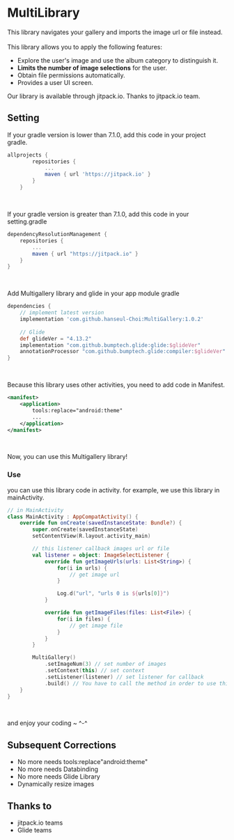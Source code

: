 # MultiLibrary

This library navigates your gallery and imports the image url or file instead. </br></br>
This library allows you to apply the following features:
- Explore the user's image and use the album category to distinguish it.
- **Limits the number of image selections** for the user.
- Obtain file permissions automatically.
- Provides a user UI screen.

Our library is available through jitpack.io. Thanks to jitpack.io team.

## Setting

If your gradle version is lower than 7.1.0, add this code in your project gradle.

```gradle
allprojects {
		repositories {
			...
			maven { url 'https://jitpack.io' }
		}
	}
```
</br>

If your gradle version is greater than 7.1.0, add this code in your setting.gradle
```gradle
dependencyResolutionManagement {
    repositories {
        ...
        maven { url "https://jitpack.io" }
    }
}
```
</br>

Add Multigallery library and glide in your app module gradle
```gradle
dependencies {
    // implement latest version
    implementation 'com.github.hanseul-Choi:MultiGallery:1.0.2'
    
    // Glide
    def glideVer = "4.13.2"
    implementation "com.github.bumptech.glide:glide:$glideVer"
    annotationProcessor "com.github.bumptech.glide:compiler:$glideVer"
}
```
</br>

Because this library uses other activities, you need to add code in Manifest.
```xml
<manifest>
    <application>
        tools:replace="android:theme"
        ...
    </application>
</manifest>
```
</br>

Now, you can use this Multigallery library!

### Use

you can use this library code in activity. 
for example, we use this library in mainActivity.

```kotlin
// in MainActivity
class MainActivity : AppCompatActivity() {
    override fun onCreate(savedInstanceState: Bundle?) {
        super.onCreate(savedInstanceState)
        setContentView(R.layout.activity_main)

        // this listener callback images url or file 
        val listener = object: ImageSelectListener {
            override fun getImageUrls(urls: List<String>) {
                for(i in urls) {
                    // get image url
                }

                Log.d("url", "urls 0 is ${urls[0]}")
            }

            override fun getImageFiles(files: List<File>) {
                for(i in files) {
                    // get image file
                }
            }
        }

        MultiGallery()
            .setImageNum(3) // set number of images
            .setContext(this) // set context
            .setListener(listener) // set listener for callback
            .build() // You have to call the method in order to use this library.
    }
}
```
</br>

and enjoy your coding ~ ^-^

## Subsequent Corrections
- No more needs tools:replace"android:theme"
- No more needs Databinding
- No more needs Glide Library
- Dynamically resize images

## Thanks to
- jitpack.io teams
- Glide teams

